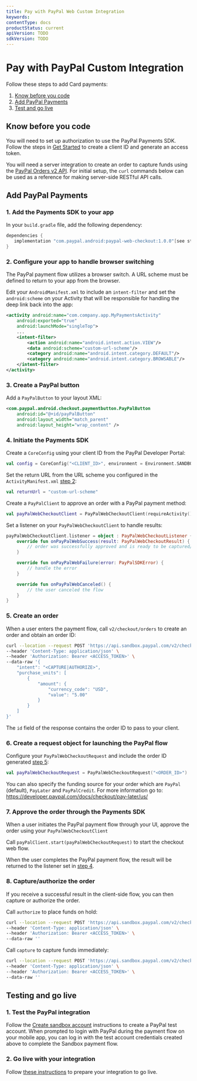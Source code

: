 ```yaml
---
title: Pay with PayPal Web Custom Integration
keywords: 
contentType: docs
productStatus: current
apiVersion: TODO
sdkVersion: TODO
---
```

# Pay with PayPal Custom Integration

Follow these steps to add Card payments:

1. [Know before you code](#know-before-you-code)
1. [Add PayPal Payments](#add-paypal-payments)
1. [Test and go live](#test-and-go-live)

## Know before you code

You will need to set up authorization to use the PayPal Payments SDK. 
Follow the steps in [Get Started](https://developer.paypal.com/api/rest/#link-getstarted) to create a client ID and generate an access token. 

You will need a server integration to create an order to capture funds using the [PayPal Orders v2 API](https://developer.paypal.com/docs/api/orders/v2).
For initial setup, the `curl` commands below can be used as a reference for making server-side RESTful API calls.

## Add PayPal Payments

### 1. Add the Payments SDK  to your app

In your `build.gradle` file, add the following dependency:

```groovy
dependencies {
   implementation "com.paypal.android:paypal-web-checkout:1.0.0"[see step 8](#8-Capture-authorize-the-order)
}
```

### 2. Configure your app to handle browser switching

The PayPal payment flow utilizes a browser switch. A URL scheme must be defined to return to your app from the browser.

Edit your `AndroidManifest.xml` to include an `intent-filter` and set the `android:scheme` on your Activity that will be responsible for handling the deep link back into the app:

```xml
<activity android:name="com.company.app.MyPaymentsActivity"
    android:exported="true"
    android:launchMode="singleTop">
    ...
    <intent-filter>
        <action android:name="android.intent.action.VIEW"/>
        <data android:scheme="custom-url-scheme"/>
        <category android:name="android.intent.category.DEFAULT"/>
        <category android:name="android.intent.category.BROWSABLE"/>
    </intent-filter>
</activity>
```

### 3. Create a PayPal button 

Add a `PayPalButton` to your layout XML:

```xml
<com.paypal.android.checkout.paymentbutton.PayPalButton
    android:id="@+id/payPalButton"
    android:layout_width="match_parent"
    android:layout_height="wrap_content" />
```

### 4. Initiate the Payments SDK

Create a `CoreConfig` using your client ID from the PayPal Developer Portal:

```kotlin
val config = CoreConfig("<CLIENT_ID>", environment = Environment.SANDBOX)
```

Set the return URL from the URL scheme you configured in the `ActivityManifest.xml` [step 2](#2-configure-your-app-to-handle-browser-switching):

```kotlin
val returnUrl = "custom-url-scheme"
```

Create a `PayPalClient` to approve an order with a PayPal payment method:

```kotlin
val payPalWebCheckoutClient = PayPalWebCheckoutClient(requireActivity(), config, returnUrl)
```

Set a listener on your `PayPalWebCheckoutClient` to handle results:

```kotlin
payPalWebCheckoutClient.listener = object : PayPalWebCheckoutListener {
    override fun onPayPalWebSuccess(result: PayPalWebCheckoutResult) {
        // order was successfully approved and is ready to be captured/authorized (see step 8)
    }

    override fun onPayPalWebFailure(error: PayPalSDKError) {
        // handle the error
    }

    override fun onPayPalWebCanceled() {
        // the user canceled the flow
    }
}
```

### 5. Create an order

When a user enters the payment flow, call `v2/checkout/orders` to create an order and obtain an order ID:

```bash
curl --location --request POST 'https://api.sandbox.paypal.com/v2/checkout/orders/' \
--header 'Content-Type: application/json' \
--header 'Authorization: Bearer <ACCESS_TOKEN>' \
--data-raw '{
    "intent": "<CAPTURE|AUTHORIZE>",
    "purchase_units": [
        {
            "amount": {
                "currency_code": "USD",
                "value": "5.00"
            }
        }
    ]
}'
```

The `id` field of the response contains the order ID to pass to your client.

### 6. Create a request object for launching the PayPal flow

Configure your `PayPalWebCheckoutRequest` and include the order ID generated [step 5](#5-create-an-order):

```kotlin
val payPalWebCheckoutRequest = PayPalWebCheckoutRequest("<ORDER_ID>")
```

You can also specify the funding source for your order which are `PayPal` (default), `PayLater` and `PayPalCredit`.
For more information go to: https://developer.paypal.com/docs/checkout/pay-later/us/

### 7. Approve the order through the Payments SDK

When a user initiates the PayPal payment flow through your UI, approve the order using your `PayPalWebCheckoutClient`

Call `payPalClient.start(payPalWebCheckoutRequest)` to start the checkout web flow.

When the user completes the PayPal payment flow, the result will be returned to the listener set in [step 4](#4-initiate-the-payments-sdk).

### 8. Capture/authorize the order

If you receive a successful result in the client-side flow, you can then capture or authorize the order. 

Call `authorize` to place funds on hold:

```bash
curl --location --request POST 'https://api.sandbox.paypal.com/v2/checkout/orders/<ORDER_ID>/authorize' \
--header 'Content-Type: application/json' \
--header 'Authorization: Bearer <ACCESS_TOKEN>' \
--data-raw ''
```

Call `capture` to capture funds immediately:

```bash
curl --location --request POST 'https://api.sandbox.paypal.com/v2/checkout/orders/<ORDER_ID>/capture' \
--header 'Content-Type: application/json' \
--header 'Authorization: Bearer <ACCESS_TOKEN>' \
--data-raw ''
```

## Testing and go live

### 1. Test the PayPal integration

Follow the [Create sandbox account](https://developer.paypal.com/api/rest/#link-createsandboxaccounts) instructions to create a PayPal test account.
When prompted to login with PayPal during the payment flow on your mobile app, you can log in with the test account credentials created above to complete the Sandbox payment flow. 

### 2. Go live with your integration

Follow [these instructions](https://developer.paypal.com/api/rest/production/) to prepare your integration to go live.
